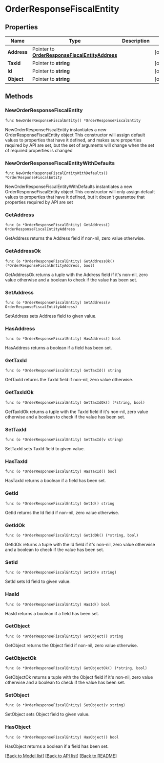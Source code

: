 # OrderResponseFiscalEntity

## Properties

Name | Type | Description | Notes
------------ | ------------- | ------------- | -------------
**Address** | Pointer to [**OrderResponseFiscalEntityAddress**](OrderResponseFiscalEntityAddress.md) |  | [optional] 
**TaxId** | Pointer to **string** |  | [optional] 
**Id** | Pointer to **string** |  | [optional] 
**Object** | Pointer to **string** |  | [optional] 

## Methods

### NewOrderResponseFiscalEntity

`func NewOrderResponseFiscalEntity() *OrderResponseFiscalEntity`

NewOrderResponseFiscalEntity instantiates a new OrderResponseFiscalEntity object
This constructor will assign default values to properties that have it defined,
and makes sure properties required by API are set, but the set of arguments
will change when the set of required properties is changed

### NewOrderResponseFiscalEntityWithDefaults

`func NewOrderResponseFiscalEntityWithDefaults() *OrderResponseFiscalEntity`

NewOrderResponseFiscalEntityWithDefaults instantiates a new OrderResponseFiscalEntity object
This constructor will only assign default values to properties that have it defined,
but it doesn't guarantee that properties required by API are set

### GetAddress

`func (o *OrderResponseFiscalEntity) GetAddress() OrderResponseFiscalEntityAddress`

GetAddress returns the Address field if non-nil, zero value otherwise.

### GetAddressOk

`func (o *OrderResponseFiscalEntity) GetAddressOk() (*OrderResponseFiscalEntityAddress, bool)`

GetAddressOk returns a tuple with the Address field if it's non-nil, zero value otherwise
and a boolean to check if the value has been set.

### SetAddress

`func (o *OrderResponseFiscalEntity) SetAddress(v OrderResponseFiscalEntityAddress)`

SetAddress sets Address field to given value.

### HasAddress

`func (o *OrderResponseFiscalEntity) HasAddress() bool`

HasAddress returns a boolean if a field has been set.

### GetTaxId

`func (o *OrderResponseFiscalEntity) GetTaxId() string`

GetTaxId returns the TaxId field if non-nil, zero value otherwise.

### GetTaxIdOk

`func (o *OrderResponseFiscalEntity) GetTaxIdOk() (*string, bool)`

GetTaxIdOk returns a tuple with the TaxId field if it's non-nil, zero value otherwise
and a boolean to check if the value has been set.

### SetTaxId

`func (o *OrderResponseFiscalEntity) SetTaxId(v string)`

SetTaxId sets TaxId field to given value.

### HasTaxId

`func (o *OrderResponseFiscalEntity) HasTaxId() bool`

HasTaxId returns a boolean if a field has been set.

### GetId

`func (o *OrderResponseFiscalEntity) GetId() string`

GetId returns the Id field if non-nil, zero value otherwise.

### GetIdOk

`func (o *OrderResponseFiscalEntity) GetIdOk() (*string, bool)`

GetIdOk returns a tuple with the Id field if it's non-nil, zero value otherwise
and a boolean to check if the value has been set.

### SetId

`func (o *OrderResponseFiscalEntity) SetId(v string)`

SetId sets Id field to given value.

### HasId

`func (o *OrderResponseFiscalEntity) HasId() bool`

HasId returns a boolean if a field has been set.

### GetObject

`func (o *OrderResponseFiscalEntity) GetObject() string`

GetObject returns the Object field if non-nil, zero value otherwise.

### GetObjectOk

`func (o *OrderResponseFiscalEntity) GetObjectOk() (*string, bool)`

GetObjectOk returns a tuple with the Object field if it's non-nil, zero value otherwise
and a boolean to check if the value has been set.

### SetObject

`func (o *OrderResponseFiscalEntity) SetObject(v string)`

SetObject sets Object field to given value.

### HasObject

`func (o *OrderResponseFiscalEntity) HasObject() bool`

HasObject returns a boolean if a field has been set.


[[Back to Model list]](../README.md#documentation-for-models) [[Back to API list]](../README.md#documentation-for-api-endpoints) [[Back to README]](../README.md)


